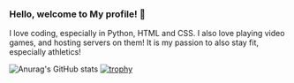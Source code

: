 ### Hello, welcome to My profile! 👋

I love coding, especially in Python, HTML and CSS.
I also love playing video games, and hosting servers on them!
It is my passion to also stay fit, especially athletics!

![Anurag's GitHub stats](https://github-readme-stats.vercel.app/api?username=Bump64&show_icons=true&theme=radical)
[![trophy](https://github-profile-trophy.vercel.app/?username=Bump64&theme=monokai)](https://github.com/ryo-ma/github-profile-trophy)
